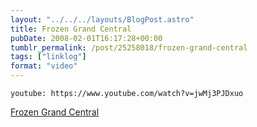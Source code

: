 ```yaml
---
layout: "../../../layouts/BlogPost.astro"
title: Frozen Grand Central
pubDate: 2008-02-01T16:17:28+00:00
tumblr_permalink: /post/25258018/frozen-grand-central
tags: ["linklog"]
format: "video"
---
```


`youtube: https://www.youtube.com/watch?v=jwMj3PJDxuo`

[Frozen Grand Central][1]

[1]: https://www.youtube.com/watch?v=jwMj3PJDxuo
